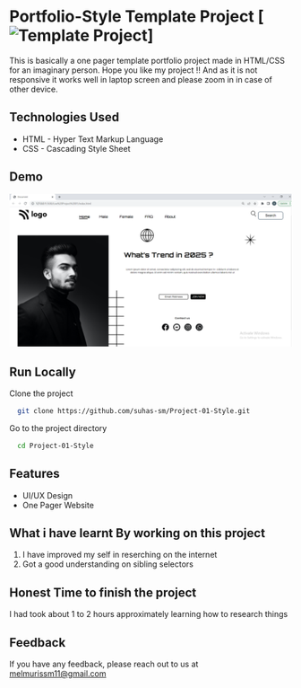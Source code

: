 
# Portfolio-Style Template Project [![Template Project](https://img.shields.io/badge/Technologies%20-HTML%2FCSS-brightgreen)]

This is basically a one pager template portfolio project made in HTML/CSS for an imaginary person.
Hope you like my project !! And as it is not responsive it works well in laptop screen and please zoom in in case of other device.

## Technologies Used
  - HTML - Hyper Text Markup Language
  - CSS - Cascading Style Sheet

## Demo
![page-img](./assets/page-img.PNG)

## Run Locally

Clone the project

```bash
  git clone https://github.com/suhas-sm/Project-01-Style.git
```

Go to the project directory

```bash
  cd Project-01-Style
```

## Features

- UI/UX Design
- One Pager Website

## What i have learnt By working on this project
1. I have improved my self in reserching on the internet
2. Got a good understanding on sibling selectors


## Honest Time to finish the project

I had took about 1 to 2 hours approximately learning how to research things

## Feedback

If you have any feedback, please reach out to us at melmurissm11@gmail.com

